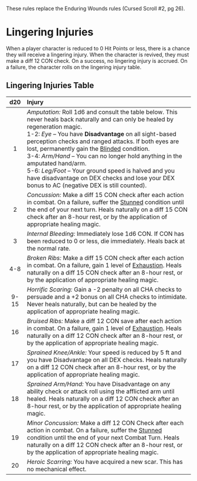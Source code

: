 These rules replace the Enduring Wounds rules (Cursed Scroll #2, pg 26).

# Lingering Injuries
When a player character is reduced to 0 Hit Points or less, there is a chance they will receive a lingering injury.  When the character is revived, they must make a diff 12 CON check.  On a success, no lingering injury is accrued.  On a failure, the character rolls on the lingering injury table.

## Lingering Injuries Table
| d20   | Injury |
|:-----:|:-------|
| 1     | _Amputation:_ Roll 1d6 and consult the table below. This never heals back naturally and can only be healed by regeneration magic.<br/>1-2: _Eye_ – You have **Disadvantage** on all sight-based perception checks and ranged attacks. If both eyes are lost, permanently gain the [Blinded](Conditions.md#Blinded) condition.<br/>3-4: _Arm/Hand_ – You can no longer hold anything in the amputated hand/arm.<br/>5-6: _Leg/Foot_ – Your ground speed is halved and you have disadvantage on DEX checks and lose your DEX bonus to AC (negative DEX is still counted). |
| 2     | _Concussion:_ Make a diff 15 CON check after each action in combat. On a failure, suffer the [Stunned](Conditions.md#Stunned) condition until the end of your next turn. Heals naturally on a diff 15 CON check after an 8-hour rest, or by the application of appropriate healing magic. |
| 3     | _Internal Bleeding:_ Immediately lose 1d6 CON. If CON has been reduced to 0 or less, die immediately. Heals back at the normal rate. |
| 4-8   | _Broken Ribs:_ Make a diff 15 CON check after each action in combat. On a failure, gain 1 level of [Exhaustion](Conditions.md#Exhaustion). Heals naturally on a diff 15 CON check after an 8-hour rest, or by the application of appropriate healing magic. |
| 9-15  | _Horrific Scaring:_ Gain a -2 penalty on all CHA checks to persuade and a +2 bonus on all CHA checks to intimidate. Never heals naturally, but can be healed by the application of appropriate healing magic. |
| 16    | _Bruised Ribs:_ Make a diff 12 CON save after each action in combat. On a failure, gain 1 level of [Exhaustion](Conditions.md#Exhaustion). Heals naturally on a diff 12 CON check after an 8-hour rest, or by the application of appropriate healing magic. |
| 17    | _Sprained Knee/Ankle:_ Your speed is reduced by 5 ft and you have Disadvantage on all DEX checks. Heals naturally on a diff 12 CON check after an 8-hour rest, or by the application of appropriate healing magic. |
| 18    | _Sprained Arm/Hand:_ You have Disadvantage on any ability check or attack roll using the afflicted arm until healed. Heals naturally on a diff 12 CON check after an 8-hour rest, or by the application of appropriate healing magic. |
| 19    | _Minor Concussion:_ Make a diff 12 CON Check after each action in combat. On a failure, suffer the [Stunned](Conditions.md#Stunned) condition until the end of your next Combat Turn. Heals naturally on a diff 12 CON check after an 8-hour rest, or by the application of appropriate healing magic. |
| 20    | _Heroic Scarring:_ You have acquired a new scar. This has no mechanical effect. |
